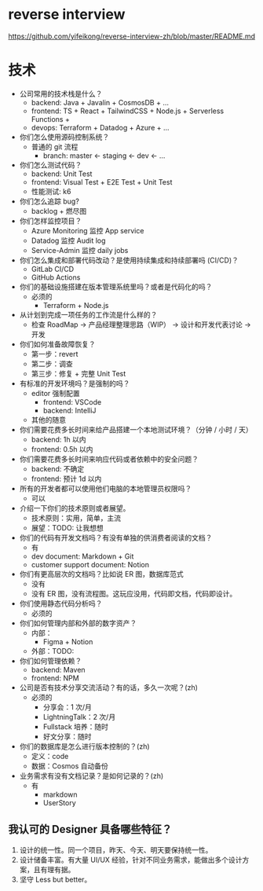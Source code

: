 # reverse interview

https://github.com/yifeikong/reverse-interview-zh/blob/master/README.md


# 技术

- 公司常用的技术栈是什么？
  - backend: Java + Javalin + CosmosDB + ...
  - frontend: TS + React + TailwindCSS + Node.js + Serverless Functions +
  - devops: Terraform + Datadog + Azure + ...
- 你们怎么使用源码控制系统？
  - 普通的 git 流程
    - branch: master <- staging <- dev <- ...
- 你们怎么测试代码？
  - backend: Unit Test
  - frontend: Visual Test + E2E Test + Unit Test
  - 性能测试: k6
- 你们怎么追踪 bug?
  - backlog + 燃尽图
- 你们怎样监控项目？
  - Azure Monitoring 监控 App service
  - Datadog 监控 Audit log
  - Service-Admin 监控 daily jobs
- 你们怎么集成和部署代码改动？是使用持续集成和持续部署吗 (CI/CD)？
  - GitLab CI/CD
  - GitHub Actions
- 你们的基础设施搭建在版本管理系统里吗？或者是代码化的吗？
  - 必须的
    - Terraform + Node.js
- 从计划到完成一项任务的工作流是什么样的？
  - 检查 RoadMap -> 产品经理整理思路（WIP） -> 设计和开发代表讨论 -> 开发
- 你们如何准备故障恢复？
  - 第一步：revert
  - 第二步：调查
  - 第三步：修复 + 完整 Unit Test
- 有标准的开发环境吗？是强制的吗？
  - editor 强制配置
    - frontend: VSCode
    - backend: IntelliJ
  - 其他的随意
- 你们需要花费多长时间来给产品搭建一个本地测试环境？（分钟 / 小时 / 天）
  - backend: 1h 以内
  - frontend: 0.5h 以内
- 你们需要花费多长时间来响应代码或者依赖中的安全问题？
  - backend: 不确定
  - frontend: 预计 1d 以内
- 所有的开发者都可以使用他们电脑的本地管理员权限吗？
  - 可以
- 介绍一下你们的技术原则或者展望。
  - 技术原则：实用，简单，主流
  - 展望：TODO: 让我想想
- 你们的代码有开发文档吗？有没有单独的供消费者阅读的文档？
  - 有
  - dev document: Markdown + Git
  - customer support document: Notion
- 你们有更高层次的文档吗？比如说 ER 图，数据库范式
  - 没有
  - 没有 ER 图，没有流程图。这玩应没用，代码即文档，代码即设计。
- 你们使用静态代码分析吗？
  - 必须的
- 你们如何管理内部和外部的数字资产？
  - 内部：
    - Figma + Notion
  - 外部：TODO:
- 你们如何管理依赖？
  - backend: Maven
  - frontend: NPM
- 公司是否有技术分享交流活动？有的话，多久一次呢？(zh)
  - 必须的
    - 分享会：1 次/月
    - LightningTalk：2 次/月
    - Fullstack 培养：随时
    - 好文分享：随时
- 你们的数据库是怎么进行版本控制的？(zh)
  - 定义：code
  - 数据：Cosmos 自动备份
- 业务需求有没有文档记录？是如何记录的？(zh)
  - 有
    - markdown
    - UserStory



## 我认可的 Designer 具备哪些特征？

1. 设计的统一性。同一个项目，昨天、今天、明天要保持统一性。
2. 设计储备丰富。有大量 UI/UX 经验，针对不同业务需求，能做出多个设计方案，且有理有据。
3. 坚守 Less but better。